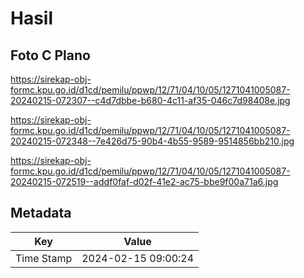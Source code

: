 # Hasil

## Foto C Plano

https://sirekap-obj-formc.kpu.go.id/d1cd/pemilu/ppwp/12/71/04/10/05/1271041005087-20240215-072307--c4d7dbbe-b680-4c11-af35-046c7d98408e.jpg

https://sirekap-obj-formc.kpu.go.id/d1cd/pemilu/ppwp/12/71/04/10/05/1271041005087-20240215-072348--7e426d75-90b4-4b55-9589-9514856bb210.jpg

https://sirekap-obj-formc.kpu.go.id/d1cd/pemilu/ppwp/12/71/04/10/05/1271041005087-20240215-072519--addf0faf-d02f-41e2-ac75-bbe9f00a71a6.jpg


## Metadata

| Key        | Value               |
| ---------- | ------------------- |
| Time Stamp | 2024-02-15 09:00:24 |



